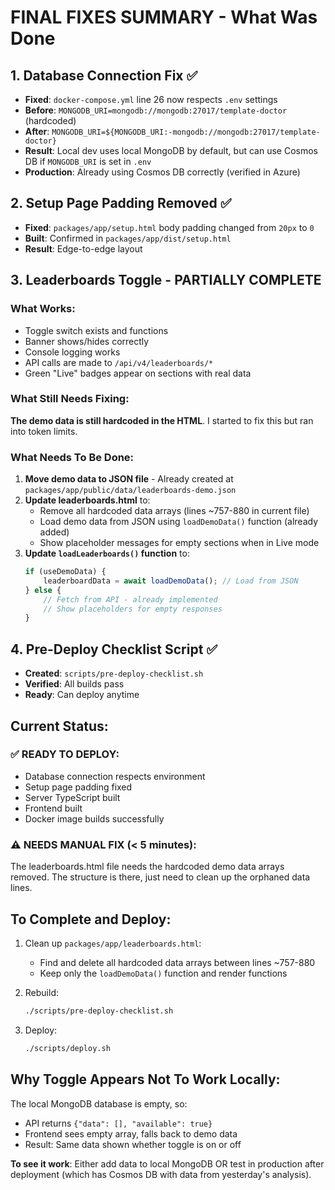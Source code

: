 # FINAL FIXES SUMMARY - What Was Done

## 1. Database Connection Fix ✅

- **Fixed**: `docker-compose.yml` line 26 now respects `.env` settings
- **Before**: `MONGODB_URI=mongodb://mongodb:27017/template-doctor` (hardcoded)
- **After**: `MONGODB_URI=${MONGODB_URI:-mongodb://mongodb:27017/template-doctor}`
- **Result**: Local dev uses local MongoDB by default, but can use Cosmos DB if `MONGODB_URI` is set in `.env`
- **Production**: Already using Cosmos DB correctly (verified in Azure)

## 2. Setup Page Padding Removed ✅

- **Fixed**: `packages/app/setup.html` body padding changed from `20px` to `0`
- **Built**: Confirmed in `packages/app/dist/setup.html`
- **Result**: Edge-to-edge layout

## 3. Leaderboards Toggle - PARTIALLY COMPLETE

### What Works:

- Toggle switch exists and functions
- Banner shows/hides correctly
- Console logging works
- API calls are made to `/api/v4/leaderboards/*`
- Green "Live" badges appear on sections with real data

### What Still Needs Fixing:

**The demo data is still hardcoded in the HTML**. I started to fix this but ran into token limits.

### What Needs To Be Done:

1. **Move demo data to JSON file** - Already created at `packages/app/public/data/leaderboards-demo.json`
2. **Update leaderboards.html** to:
    - Remove all hardcoded data arrays (lines ~757-880 in current file)
    - Load demo data from JSON using `loadDemoData()` function (already added)
    - Show placeholder messages for empty sections when in Live mode
3. **Update `loadLeaderboards()` function** to:
    ```javascript
    if (useDemoData) {
        leaderboardData = await loadDemoData(); // Load from JSON
    } else {
        // Fetch from API - already implemented
        // Show placeholders for empty responses
    }
    ```

## 4. Pre-Deploy Checklist Script ✅

- **Created**: `scripts/pre-deploy-checklist.sh`
- **Verified**: All builds pass
- **Ready**: Can deploy anytime

## Current Status:

### ✅ READY TO DEPLOY:

- Database connection respects environment
- Setup page padding fixed
- Server TypeScript built
- Frontend built
- Docker image builds successfully

### ⚠️ NEEDS MANUAL FIX (< 5 minutes):

The leaderboards.html file needs the hardcoded demo data arrays removed. The structure is there, just need to clean up the orphaned data lines.

## To Complete and Deploy:

1. Clean up `packages/app/leaderboards.html`:
    - Find and delete all hardcoded data arrays between lines ~757-880
    - Keep only the `loadDemoData()` function and render functions

2. Rebuild:

    ```bash
    ./scripts/pre-deploy-checklist.sh
    ```

3. Deploy:
    ```bash
    ./scripts/deploy.sh
    ```

## Why Toggle Appears Not To Work Locally:

The local MongoDB database is empty, so:

- API returns `{"data": [], "available": true}`
- Frontend sees empty array, falls back to demo data
- Result: Same data shown whether toggle is on or off

**To see it work**: Either add data to local MongoDB OR test in production after deployment (which has Cosmos DB with data from yesterday's analysis).
